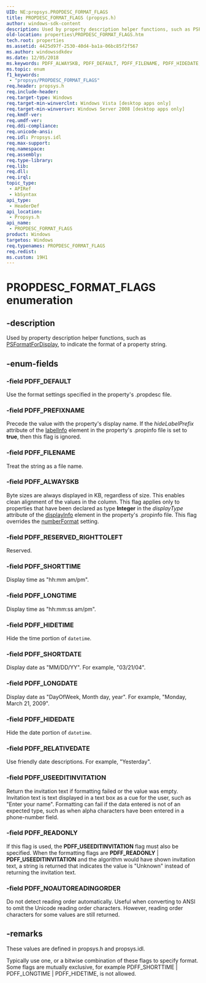 ```yaml
---
UID: NE:propsys.PROPDESC_FORMAT_FLAGS
title: PROPDESC_FORMAT_FLAGS (propsys.h)
author: windows-sdk-content
description: Used by property description helper functions, such as PSFormatForDisplay, to indicate the format of a property string.
old-location: properties\PROPDESC_FORMAT_FLAGS.htm
tech.root: properties
ms.assetid: 4425d97f-2530-40d4-ba1a-06bc85f2f567
ms.author: windowssdkdev
ms.date: 12/05/2018
ms.keywords: PDFF_ALWAYSKB, PDFF_DEFAULT, PDFF_FILENAME, PDFF_HIDEDATE, PDFF_HIDETIME, PDFF_LONGDATE, PDFF_LONGTIME, PDFF_NOAUTOREADINGORDER, PDFF_PREFIXNAME, PDFF_READONLY, PDFF_RELATIVEDATE, PDFF_RESERVED_RIGHTTOLEFT, PDFF_SHORTDATE, PDFF_SHORTTIME, PDFF_USEEDITINVITATION, PROPDESC_FORMAT_FLAGS, PROPDESC_FORMAT_FLAGS enumeration [Windows Properties], _shell_PROPDESC_FORMAT_FLAGS, properties.PROPDESC_FORMAT_FLAGS, propsys/PDFF_ALWAYSKB, propsys/PDFF_DEFAULT, propsys/PDFF_FILENAME, propsys/PDFF_HIDEDATE, propsys/PDFF_HIDETIME, propsys/PDFF_LONGDATE, propsys/PDFF_LONGTIME, propsys/PDFF_NOAUTOREADINGORDER, propsys/PDFF_PREFIXNAME, propsys/PDFF_READONLY, propsys/PDFF_RELATIVEDATE, propsys/PDFF_RESERVED_RIGHTTOLEFT, propsys/PDFF_SHORTDATE, propsys/PDFF_SHORTTIME, propsys/PDFF_USEEDITINVITATION, propsys/PROPDESC_FORMAT_FLAGS, shell.PROPDESC_FORMAT_FLAGS
ms.topic: enum
f1_keywords: 
 - "propsys/PROPDESC_FORMAT_FLAGS"
req.header: propsys.h
req.include-header: 
req.target-type: Windows
req.target-min-winverclnt: Windows Vista [desktop apps only]
req.target-min-winversvr: Windows Server 2008 [desktop apps only]
req.kmdf-ver: 
req.umdf-ver: 
req.ddi-compliance: 
req.unicode-ansi: 
req.idl: Propsys.idl
req.max-support: 
req.namespace: 
req.assembly: 
req.type-library: 
req.lib: 
req.dll: 
req.irql: 
topic_type:
 - APIRef
 - kbSyntax
api_type:
 - HeaderDef
api_location:
 - Propsys.h
api_name:
 - PROPDESC_FORMAT_FLAGS
product: Windows
targetos: Windows
req.typenames: PROPDESC_FORMAT_FLAGS
req.redist: 
ms.custom: 19H1
---
```


# PROPDESC_FORMAT_FLAGS enumeration


## -description


Used by property description helper functions, such as <a href="https://docs.microsoft.com/windows/desktop/api/propsys/nf-propsys-psformatfordisplay">PSFormatForDisplay</a>, to indicate the format of a property string.


## -enum-fields




### -field PDFF_DEFAULT

Use the format settings specified in the property's .propdesc file.


### -field PDFF_PREFIXNAME

Precede the value with the property's display name. If the <i>hideLabelPrefix</i> attribute of the <a href="https://docs.microsoft.com/windows/desktop/properties/propdesc-schema-labelinfo">labelInfo</a> element in the property's .propinfo file is set to <b>true</b>, then this flag is ignored.


### -field PDFF_FILENAME

Treat the string as a file name.


### -field PDFF_ALWAYSKB

Byte sizes are always displayed in KB, regardless of size. This enables clean alignment of the values in the column. This flag applies only to properties that have been declared as type <b>Integer</b> in the <i>displayType</i> attribute of the <a href="https://docs.microsoft.com/windows/desktop/properties/propdesc-schema-displayinfo">displayInfo</a> element in the property's .propinfo file. This flag overrides the <a href="https://docs.microsoft.com/windows/desktop/properties/propdesc-schema-numberformat">numberFormat</a> setting.


### -field PDFF_RESERVED_RIGHTTOLEFT

Reserved.


### -field PDFF_SHORTTIME

Display time as "hh:mm am/pm".


### -field PDFF_LONGTIME

Display time as "hh:mm:ss am/pm".


### -field PDFF_HIDETIME

Hide the time portion of <code>datetime</code>.


### -field PDFF_SHORTDATE

Display date as "MM/DD/YY". For example, "03/21/04".


### -field PDFF_LONGDATE

Display date as "DayOfWeek, Month day, year". For example, "Monday, March 21, 2009".


### -field PDFF_HIDEDATE

Hide the date portion of <code>datetime</code>.


### -field PDFF_RELATIVEDATE

Use friendly date descriptions. For example, "Yesterday".


### -field PDFF_USEEDITINVITATION

Return the invitation text if formatting failed or the value was empty. Invitation text is text displayed in a text box as a cue for the user, such as "Enter your name". Formatting can fail if the data entered is not of an expected type, such as when alpha characters have been entered in a phone-number field.


### -field PDFF_READONLY

If this flag is used, the <b>PDFF_USEEDITINVITATION</b> flag must also be specified. When the formatting flags are <b>PDFF_READONLY</b> | <b>PDFF_USEEDITINVITATION</b> and the algorithm would have shown invitation text, a string is returned that indicates the value is "Unknown" instead of returning the invitation text.


### -field PDFF_NOAUTOREADINGORDER

Do not detect reading order automatically. Useful when converting to ANSI to omit the Unicode reading order characters. However, reading order characters for some values are still returned.


## -remarks



These values are defined in propsys.h and propsys.idl.

Typically use one, or a bitwise combination of these flags to specify format. Some flags are mutually exclusive, for example PDFF_SHORTTIME  | PDFF_LONGTIME | PDFF_HIDETIME, is not allowed. 



